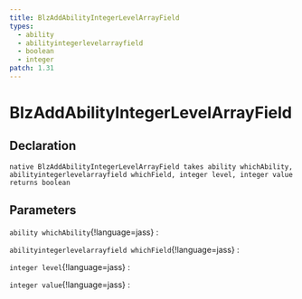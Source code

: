 ```yaml
---
title: BlzAddAbilityIntegerLevelArrayField
types:
  - ability
  - abilityintegerlevelarrayfield
  - boolean
  - integer
patch: 1.31
---
```


# BlzAddAbilityIntegerLevelArrayField

## Declaration

```jass
native BlzAddAbilityIntegerLevelArrayField takes ability whichAbility, abilityintegerlevelarrayfield whichField, integer level, integer value returns boolean
```

## Parameters
`ability whichAbility`{!language=jass}
: 

`abilityintegerlevelarrayfield whichField`{!language=jass}
: 

`integer level`{!language=jass}
: 

`integer value`{!language=jass}
: 
